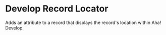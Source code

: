 # Develop Record Locator
  
Adds an attribute to a record that displays the record's location within Aha! Develop.
